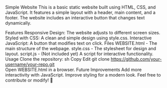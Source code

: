 Simple Website
This is a basic static website built using HTML, CSS, and JavaScript. It features a simple layout with a header, main content, and a footer. The website includes an interactive button that changes text dynamically.

Features
Responsive Design: The website adjusts to different screen sizes.
Styled with CSS: A clean and simple design using style.css.
Interactive JavaScript: A button that modifies text on click.
Files
WEBSITE.html - The main structure of the webpage.
style.css - The stylesheet for design and layout.
script.js - (Not included yet) A script for interactive functionality.
Usage
Clone the repository:
sh
Copy
Edit
git clone https://github.com/your-username/your-repo.git  
Open WEBSITE.html in a browser.
Future Improvements
Add more interactivity with JavaScript.
Improve styling for a modern look.
Feel free to contribute or modify! 🚀